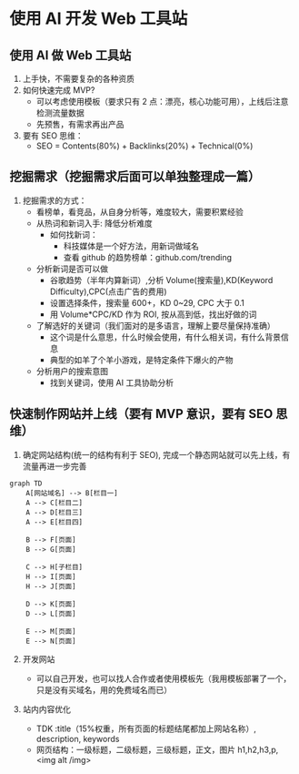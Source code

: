 # 使用 AI 开发 Web 工具站

## 使用 AI 做 Web 工具站

1. 上手快，不需要复杂的各种资质
2. 如何快速完成 MVP?
   - 可以考虑使用模板（要求只有 2 点：漂亮，核心功能可用），上线后注意检测流量数据
   - 先预售，有需求再出产品
3. 要有 SEO 思维：
   - SEO = Contents(80%) + Backlinks(20%) + Technical(0%)

## 挖掘需求（挖掘需求后面可以单独整理成一篇）

1. 挖掘需求的方式：
   - 看榜单，看竞品，从自身分析等，难度较大，需要积累经验
   - 从热词和新词入手: 降低分析难度
     - 如何找新词：
       - 科技媒体是一个好方法，用新词做域名
       - 查看 github 的趋势榜单：github.com/trending
   - 分析新词是否可以做
     - 谷歌趋势（半年内算新词）,分析 Volume(搜索量),KD(Keyword Difficulty),CPC(点击广告的费用)
     - 设置选择条件，搜索量 600+，KD 0~29, CPC 大于 0.1
     - 用 Volume\*CPC/KD 作为 ROI, 按从高到低，找出好做的词
   - 了解选好的关键词（我们面对的是多语言，理解上要尽量保持准确）
     - 这个词是什么意思，什么时候会使用，有什么相关词，有什么背景信息
     - 典型的如羊了个羊小游戏，是特定条件下爆火的产物
   - 分析用户的搜索意图
     - 找到关键词，使用 AI 工具协助分析

## 快速制作网站并上线（要有 MVP 意识，要有 SEO 思维）

1. 确定网站结构(统一的结构有利于 SEO), 完成一个静态网站就可以先上线，有流量再进一步完善

```mermaid
graph TD
    A[网站域名] --> B[栏目一]
    A --> C[栏目二]
    A --> D[栏目三]
    A --> E[栏目四]

    B --> F[页面]
    B --> G[页面]

    C --> H[子栏目]
    H --> I[页面]
    H --> J[页面]

    D --> K[页面]
    D --> L[页面]

    E --> M[页面]
    E --> N[页面]
```

2. 开发网站

   - 可以自己开发，也可以找人合作或者使用模板先（我用模板部署了一个，只是没有买域名，用的免费域名而已）

3. 站内内容优化
   - TDK :title（15%权重，所有页面的标题结尾都加上网站名称）, description, keywords
   - 网页结构：一级标题，二级标题，三级标题，正文，图片 h1,h2,h3,p, <img alt /img>


